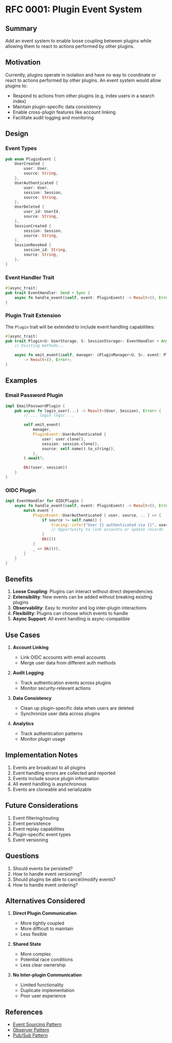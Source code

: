 # RFC 0001: Plugin Event System

## Summary

Add an event system to enable loose coupling between plugins while allowing them to react to actions performed by other plugins.

## Motivation

Currently, plugins operate in isolation and have no way to coordinate or react to actions performed by other plugins. An event system would allow plugins to:

- Respond to actions from other plugins (e.g, index users in a search index)
- Maintain plugin-specific data consistency
- Enable cross-plugin features like account linking
- Facilitate audit logging and monitoring

## Design

### Event Types

```rust
pub enum PluginEvent {
    UserCreated {
        user: User,
        source: String,
    },
    UserAuthenticated {
        user: User,
        session: Session,
        source: String,
    },
    UserDeleted {
        user_id: UserId,
        source: String,
    },
    SessionCreated {
        session: Session,
        source: String,
    },
    SessionRevoked {
        session_id: String,
        source: String,
    },
}
```

### Event Handler Trait

```rust
#[async_trait]
pub trait EventHandler: Send + Sync {
    async fn handle_event(&self, event: PluginEvent) -> Result<(), Error>;
}
```

### Plugin Trait Extension

The `Plugin` trait will be extended to include event handling capabilities:

```rust
#[async_trait]
pub trait Plugin<U: UserStorage, S: SessionStorage>: EventHandler + Any + Send + Sync + DowncastSync {
    // Existing methods...

    async fn emit_event(&self, manager: &PluginManager<U, S>, event: PluginEvent)
        -> Result<(), Error>;
}
```

## Examples

### Email Password Plugin

```rust
impl EmailPasswordPlugin {
    pub async fn login_user(...) -> Result<(User, Session), Error> {
        // ... login logic ...

        self.emit_event(
            manager,
            PluginEvent::UserAuthenticated {
                user: user.clone(),
                session: session.clone(),
                source: self.name().to_string(),
            },
        ).await?;

        Ok((user, session))
    }
}
```

### OIDC Plugin

```rust
impl EventHandler for OIDCPlugin {
    async fn handle_event(&self, event: PluginEvent) -> Result<(), Error> {
        match event {
            PluginEvent::UserAuthenticated { user, source, .. } => {
                if source != self.name() {
                    tracing::info!("User {} authenticated via {}", user.email, source);
                    // Opportunity to link accounts or update records
                }
                Ok(())
            }
            _ => Ok(()),
        }
    }
}
```

## Benefits

1. **Loose Coupling**: Plugins can interact without direct dependencies
2. **Extensibility**: New events can be added without breaking existing plugins
3. **Observability**: Easy to monitor and log inter-plugin interactions
4. **Flexibility**: Plugins can choose which events to handle
5. **Async Support**: All event handling is async-compatible

## Use Cases

1. **Account Linking**

   - Link OIDC accounts with email accounts
   - Merge user data from different auth methods

2. **Audit Logging**

   - Track authentication events across plugins
   - Monitor security-relevant actions

3. **Data Consistency**

   - Clean up plugin-specific data when users are deleted
   - Synchronize user data across plugins

4. **Analytics**
   - Track authentication patterns
   - Monitor plugin usage

## Implementation Notes

1. Events are broadcast to all plugins
2. Event handling errors are collected and reported
3. Events include source plugin information
4. All event handling is asynchronous
5. Events are cloneable and serializable

## Future Considerations

1. Event filtering/routing
2. Event persistence
3. Event replay capabilities
4. Plugin-specific event types
5. Event versioning

## Questions

1. Should events be persisted?
2. How to handle event versioning?
3. Should plugins be able to cancel/modify events?
4. How to handle event ordering?

## Alternatives Considered

1. **Direct Plugin Communication**

   - More tightly coupled
   - More difficult to maintain
   - Less flexible

2. **Shared State**

   - More complex
   - Potential race conditions
   - Less clear ownership

3. **No Inter-plugin Communication**
   - Limited functionality
   - Duplicate implementation
   - Poor user experience

## References

- [Event Sourcing Pattern](https://martinfowler.com/eaaDev/EventSourcing.html)
- [Observer Pattern](https://en.wikipedia.org/wiki/Observer_pattern)
- [Pub/Sub Pattern](https://en.wikipedia.org/wiki/Publish%E2%80%93subscribe_pattern)

